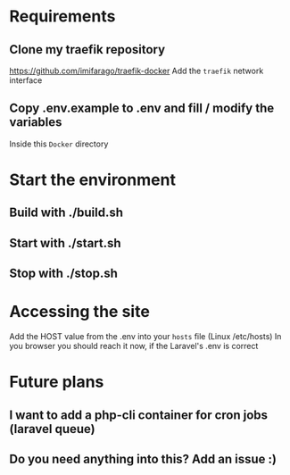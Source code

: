 # Requirements
## Clone my traefik repository
https://github.com/imifarago/traefik-docker
Add the `traefik` network interface

## Copy .env.example to .env and fill / modify the variables
Inside this `Docker` directory

# Start the environment

## Build with ./build.sh

## Start with ./start.sh

## Stop with ./stop.sh

# Accessing the site
Add the HOST value from the .env into your `hosts` file (Linux /etc/hosts)
In you browser you should reach it now, if the Laravel's .env is correct

# Future plans

## I want to add a php-cli container for cron jobs (laravel queue)

## Do you need anything into this? Add an issue :)
